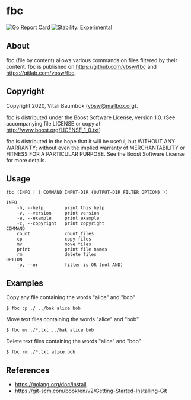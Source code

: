 # fbc

[![Go Report Card](https://goreportcard.com/badge/github.com/vbsw/fbc)](https://goreportcard.com/report/github.com/vbsw/fbc) [![Stability: Experimental](https://masterminds.github.io/stability/experimental.svg)](https://masterminds.github.io/stability/experimental.html)

## About
fbc (file by content) allows various commands on files filtered by their content. fbc is published on <https://github.com/vbsw/fbc> and <https://gitlab.com/vbsw/fbc>.

## Copyright
Copyright 2020, Vitali Baumtrok (vbsw@mailbox.org).

fbc is distributed under the Boost Software License, version 1.0. (See accompanying file LICENSE or copy at http://www.boost.org/LICENSE_1_0.txt)

fbc is distributed in the hope that it will be useful, but WITHOUT ANY WARRANTY; without even the implied warranty of MERCHANTABILITY or FITNESS FOR A PARTICULAR PURPOSE. See the Boost Software License for more details.

## Usage

	fbc (INFO | ( COMMAND INPUT-DIR {OUTPUT-DIR FILTER OPTION} ))

	INFO
		-h, --help        print this help
		-v, --version     print version
		-e, --example     print example
		-c, --copyright   print copyright
	COMMAND
		count             count files
		cp                copy files
		mv                move files
		print             print file names
		rm                delete files
	OPTION
		-o, --or          filter is OR (not AND)

## Examples

Copy any file containing the words "alice" and "bob"

	$ fbc cp ./ ../bak alice bob

Move text files containing the words "alice" and "bob"

	$ fbc mv ./*.txt ../bak alice bob

Delete text files containing the words "alice" and "bob"

	$ fbc rm ./*.txt alice bob

## References
- https://golang.org/doc/install
- https://git-scm.com/book/en/v2/Getting-Started-Installing-Git
